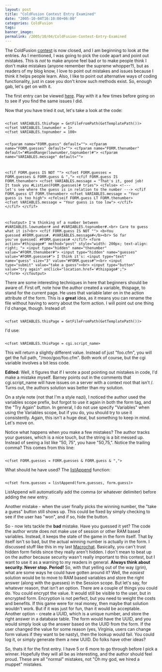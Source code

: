 ```yaml
---
layout: post
title: "ColdFusion Contest Entry Examined"
date: "2005-10-04T16:10:00+06:00"
categories: ColdFusion 
tags: 
banner_image: 
permalink: /2005/10/04/ColdFusion-Contest-Entry-Examined
---
```


The ColdFusion <a href="http://ray.camdenfamily.com/index.cfm/2005/9/20/Contest-Shall-We-Play-a-Game">contest</a> is now closed, and I am beginning to look at the entries. As I mentioned, I was going to pick the code apart and point out mistakes. This is <i>not</i> to make anyone feel bad or to make people think I don't make mistakes (anyone remember the supreme whopper?), but as readers of my blog know, I love to point out mistakes and issues because I think it helps people learn. Also, I like to point out alternative ways of coding functionality, just in case you don't know such methods exist. So, enough gab, let's get on with it.

The first entry can be viewed <a href="http://ray.camdenfamily.com/demos/contest1/entry1/guessanumber.cfm">here</a>. Play with it a few times before going on to see if you find the same issues I did.
<!--more-->
Now that you have tried it out, let's take a look at the code:

<code>
&lt;cfset VARIABLES.thisPage = GetFileFromPath(GetTemplatePath())&gt;
&lt;cfset VARIABLES.lownumber = 1&gt;
&lt;cfset VARIABLES.topnumber = 100&gt;

&lt;cfparam name="FORM.guess" default=""&gt;
&lt;cfparam name="FORM.guesses" default=""&gt;
&lt;cfparam name="FORM.thenumber" default="#RandRange(lownumber,topnumber)#"&gt;
&lt;cfparam name="VARIABLES.message" default=""&gt;

&lt;cfif FORM.guess IS NOT ""&gt;
	&lt;cfset FORM.guesses = FORM.guesses & FORM.guess & ","&gt;
	&lt;cfif FORM.guess IS FORM.thenumber&gt;
		&lt;cfset VARIABLES.message = "That's it, good job! It took you #ListLen(FORM.guesses)# tries"&gt;
	&lt;cfelse&gt;
		&lt;!--- let's see where the guess is in relation to the number ---&gt;
		&lt;cfif FORM.guess GT FORM.thenumber&gt;
			&lt;cfset VARIABLES.message = "Your guess is too high"&gt;
		&lt;cfelseif FORM.guess LT FORM.thenumber&gt;
			&lt;cfset VARIABLES.message = "Your guess is too low"&gt;
		&lt;/cfif&gt;
	&lt;/cfif&gt;
&lt;/cfif&gt;

&lt;cfoutput&gt;
	I'm thinking of a number between #VARIABLES.lownumber# and #VARIABLES.topnumber#.&lt;br&gt;
	Care to guess what it is?&lt;br&gt;
	&lt;cfif FORM.guess IS NOT ""&gt;
		&lt;b&gt;You guessed #FORM.guess#. #VARIABLES.message#&lt;/b&gt;&lt;br&gt;
		So far you've guessed: #FORM.guesses#
	&lt;/cfif&gt;
	&lt;form action="#thispage#" method="post" style="width: 200px; text-align: right; "&gt;
		&lt;input type="hidden" name="thenumber" value="#FORM.thenumber#"&gt;
		&lt;input type="hidden" name="guesses" value="#FORM.guesses#"&gt;
		I think it's: &lt;input type="text" name="guess" size="3" value="#FORM.guess#"&gt;&lt;br&gt;
		&lt;input type="submit" value="take a guess"&gt;&lt;br&gt;
		&lt;input type="button" value="try again"  onClick="location.href='#thispage#';"&gt;
	&lt;/form&gt;
&lt;/cfoutput&gt;
</code>

There are some interesting techniques in here that beginners should be aware of. First off, note how the author created a variable, thispage, to stand for the current page. He uses that variable later on in the action attribute of the form. This is a <b>great</b> idea, as it means you can rename the file without having to worry about the form action. I will point out one thing I'd change, though. Instead of:

<code>
&lt;cfset VARIABLES.thisPage = GetFileFromPath(GetTemplatePath())&gt;
</code>

I'd use:

<code>
&lt;cfset VARIABLES.thisPage = cgi.script_name&gt;
</code>

This will return a slightly different value. Instead of just "foo.cfm", you will get the full path, "/moo/goo/foo.cfm". Both work of course, but the cgi variable involves a bit less code. 

<b>Edited:</b> Well, it figures that if I wrote a post pointing out mistakes in code, I'd make a mistake myself. Barney points out in the comments that cgi.script_name will have issues on a server with a context root that isn't /. Turns out, the authors solution was better than my solution. 

On a style note (not that I'm a style nazi), I noticed the author used the variables scope prefix, but forgot to use it again in both the form tag, and the "Try Again" button. In general, I do not use specify "Variables" when using the Variables scope, but if you do, you should try to use it consistently. Again, this isn't a huge deal, but something to keep in mind. Let's move on.

Notice what happens when you make a few mistakes? The author tracks your guesses, which is a nice touch, but the string is a bit messed up. Instead of seeing a list like "50, 75", you have "50,75,". Notice the trailing comma? This comes from this line:

<code>
&lt;cfset FORM.guesses = FORM.guesses & FORM.guess & ","&gt;
</code>

What should he have used? The <a href="http://livedocs.macromedia.com/coldfusion/7/htmldocs/00000547.htm#130310">listAppend</a> function:

<code>
&lt;cfset form.guesses = listAppend(form.guesses, form.guess)&gt;
</code>

ListAppend will automatically add the comma (or whatever delimiter) before adding the new entry. 

Another mistake - when the user finally picks the winning number, the "take a guess" button still shows up. This could be fixed by simply checking to see if the user has "won", and if so, hide the button.

So - now lets tackle the <b>bad</b> mistake. Have you guessed it yet? The code the author wrote does not make use of session or other RAM based variables. Instead, it keeps the state of the game in the form itself. That by itself isn't so bad, but the actual winning number is actually in the form. I discussed stuff like this in my last <a href="http://ray.camdenfamily.com/index.cfm/2005/9/14/Macrochat-Recording-and-Downloads">Macrochat</a>. Basically, you can't trust hidden form fields since they really aren't hidden. I don't mean to beat up on the author because security wasn't really important to this contest, but I want to use it as a warning to my readers in general. <b>Always think about security. Never stop. Period!</b> So, with that yelling out of the way (grin), what are some ways he could have gotten around it? Well, the <i>easiest</i> solution would be to move to RAM based variables and store the right answer (along with the guesses) in the Session scope. But let's say, for whatever reason, that isn't an option. There are a couple of things you could do. You could encrypt the value. It would still be visible to the user, but in encrypted form. Encryption is not perfect, but you need to weight the costs and benefits. If this game were for real money, then maybe that solution wouldn't work. But if it was just for fun, than it would be acceptable. Another option - create a UUID, which is a unique number, and store the right answer in a database table. The form would have the UUID, and you would simply look up the answer based on the UUID from the form. If the user changed the value for some reason (yes, Virginia, users can change form values if they want to be nasty), then the lookup would fail. You could log it, or simply generate them a new UUID. Do folks have other ideas?

So, thats it for the first entry. I have 5 or 6 more to go through before I pick a winner. Hopefully they will all be as interesting, and the author should feel proud. These are all "normal" mistakes, not "Oh my god, we hired a muppet" mistakes.